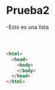 # Prueba2

-Esto es una lista

```html



<html>
  <head>
    <body>
    </body>
  </head>
</html>  

```
